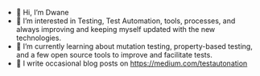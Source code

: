 


- 👋 Hi, I’m Dwane
- 👀 I’m interested in Testing, Test Automation, tools, processes, and always improving and keeping myself updated with the new technologies.
- 🌱 I’m currently learning about mutation testing, property-based testing, and a few open source tools to improve and facilitate tests.
- 📓 I write occasional blog posts on https://medium.com/testautonation

<!---
dwaned/dwaned is a ✨ special ✨ repository because its `README.md` (this file) appears on your GitHub profile.
You can click the Preview link to take a look at your changes.
--->
